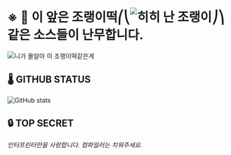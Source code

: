 # ※ 🚨 이 앞은 조랭이떡⎛⎝![히히 난 조랭이](https://cdn.discordapp.com/emojis/768100761812205579.png?v=1)⎠⎞같은 소스들이 난무합니다.


![니가 몰알아 이 조랭이떡같은게](https://cdn.discordapp.com/attachments/537578464153174016/842100056940478494/21411ua361l143q9xw1q.png)


## 🌡️ GITHUB STATUS
![GitHub stats](https://github-readme-stats.vercel.app/api?username=PleahMaCaka&show_icons=true&theme=dark)

## 🔒 TOP SECRET

*인터프린터만을 사랑합니다. 컴파일러는 치워주세요.*
